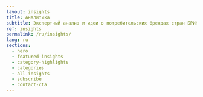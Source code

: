 ```yaml
---
layout: insights
title: Аналитика
subtitle: Экспертный анализ и идеи о потребительских брендах стран БРИКС+
ref: insights
permalink: /ru/insights/
lang: ru
sections:
  - hero
  - featured-insights
  - category-highlights
  - categories
  - all-insights
  - subscribe
  - contact-cta
---
```


